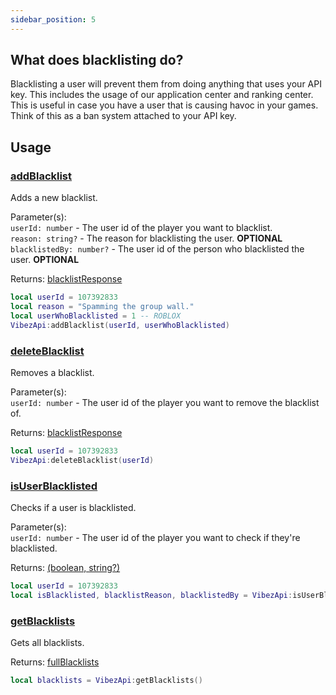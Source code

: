 ```yaml
---
sidebar_position: 5
---
```


## What does blacklisting do?
Blacklisting a user will prevent them from doing anything that uses your API key. This includes the usage of our application center and ranking center. This is useful in case you have a user that is causing havoc in your games. Think of this as a ban system attached to your API key.

## Usage
### [addBlacklist](/VibezAPI/api/VibezAPI#addBlacklist)
Adds a new blacklist.

Parameter(s): <br />
``userId: number`` - The user id of the player you want to blacklist. <br />
``reason: string?`` - The reason for blacklisting the user. **OPTIONAL**<br />
``blacklistedBy: number?`` - The user id of the person who blacklisted the user. **OPTIONAL**<br />

Returns: [blacklistResponse](/VibezAPI/api/VibezAPI#blacklistResponse)
```lua
local userId = 107392833
local reason = "Spamming the group wall."
local userWhoBlacklisted = 1 -- ROBLOX
VibezApi:addBlacklist(userId, userWhoBlacklisted)
```

### [deleteBlacklist](/VibezAPI/api/VibezAPI#deleteBlacklist)
Removes a blacklist.

Parameter(s): <br />
``userId: number`` - The user id of the player you want to remove the blacklist of. <br />

Returns: [blacklistResponse](/VibezAPI/api/VibezAPI#blacklistResponse)
```lua
local userId = 107392833
VibezApi:deleteBlacklist(userId)
```

### [isUserBlacklisted](/VibezAPI/api/VibezAPI#isUserBlacklisted)
Checks if a user is blacklisted.

Parameter(s): <br />
``userId: number`` - The user id of the player you want to check if they're blacklisted. <br />

Returns: [(boolean, string?)](/VibezAPI/api/VibezAPI#isUserBlacklisted)
```lua
local userId = 107392833
local isBlacklisted, blacklistReason, blacklistedBy = VibezApi:isUserBlacklisted(userId)
```

### [getBlacklists](/VibezAPI/api/VibezAPI#getBlacklists)
Gets all blacklists.

Returns: [fullBlacklists](/VibezAPI/api/VibezAPI#fullBlacklists)
```lua
local blacklists = VibezApi:getBlacklists()
```
